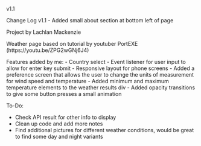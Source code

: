 <div>
<p>v1.1</p>
<p>
Change Log
v1.1
- Added small about section at bottom left of page
</p>
</div>

<div>
<p>Project by Lachlan Mackenzie</p>

<p>Weather page based on tutorial by youtuber PortEXE (https://youtu.be/ZPG2wGNj6J4)</p>

<p>
Features added by me:
- Country select
- Event listener for user input to allow for enter key submit
- Responsive layout for phone screens
- Added a preference screen that allows the user to change the units of measurement for wind speed and temperature
- Added minimum and maximum temperature elements to the weather results div
- Added opacity transitions to give some button presses a small animation

To-Do:
- Check API result for other info to display
- Clean up code and add more notes
- Find additional pictures for different weather conditions, would be great to find some day and night variants
</p>
</div>